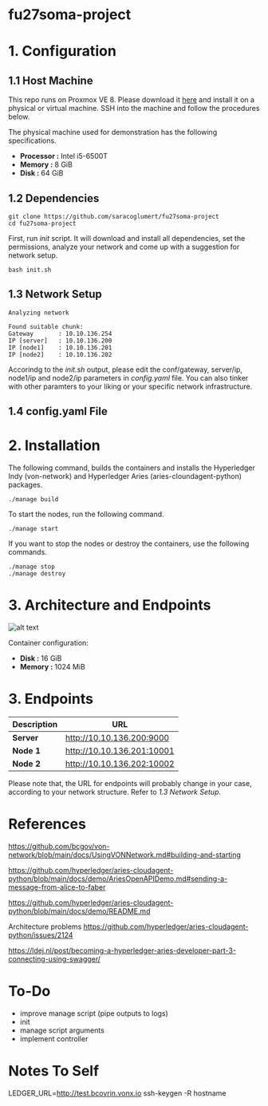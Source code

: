 # fu27soma-project

# 1. Configuration
## 1.1 Host Machine
This repo runs on Proxmox VE 8. Please download it [here](https://www.proxmox.com/en/proxmox-virtual-environment/overview) and install it on a physical or virtual machine. SSH into the machine and follow the procedures below.

The physical machine used for demonstration has the following specifications.
- **Processor :** Intel i5-6500T
- **Memory :** 8 GiB
- **Disk :** 64 GiB
## 1.2 Dependencies
```
git clone https://github.com/saracoglumert/fu27soma-project
cd fu27soma-project
```

First, run *init* script. It will download and install all dependencies, set the permissions, analyze your network and come up with a suggestion for network setup.
```
bash init.sh
```

## 1.3 Network Setup
```
Analyzing network

Found suitable chunk:
Gateway       : 10.10.136.254
IP [server]   : 10.10.136.200
IP [node1]    : 10.10.136.201
IP [node2]    : 10.10.136.202
```

Accorindg to the *init.sh* output, please edit the conf/gateway, server/ip, node1/ip and node2/ip parameters in *config.yaml* file. You can also tinker with other paramters to your liking or your specific network infrastructure.

## 1.4 config.yaml File

# 2. Installation
The following command, builds the containers and installs the Hyperledger Indy (von-network) and Hyperledger Aries (aries-cloundagent-python) packages.
```
./manage build
```
To start the nodes, run the following command.
```
./manage start
```
If you want to stop the nodes or destroy the containers, use the following commands.
```
./manage stop
./manage destroy
```
# 3. Architecture and Endpoints
![alt text](https://github.com/saracoglumert/fu27soma-project/blob/main/thesis/img/arch.png)

Container configuration:
- **Disk :** 16 GiB
- **Memory :** 1024 MiB

# 3. Endpoints
| **Description**           | **URL**                         |
|---------------------------|---------------------------------|
| **Server**                | http://10.10.136.200:9000       |
| **Node 1**                | http://10.10.136.201:10001      |
| **Node 2**                | http://10.10.136.202:10002      |

Please note that, the URL for endpoints will probably change in your case, according to your network structure. Refer to *1.3 Network Setup*.

# References

https://github.com/bcgov/von-network/blob/main/docs/UsingVONNetwork.md#building-and-starting

https://github.com/hyperledger/aries-cloudagent-python/blob/main/docs/demo/AriesOpenAPIDemo.md#sending-a-message-from-alice-to-faber

https://github.com/hyperledger/aries-cloudagent-python/blob/main/docs/demo/README.md

Architecture problems
https://github.com/hyperledger/aries-cloudagent-python/issues/2124

https://ldej.nl/post/becoming-a-hyperledger-aries-developer-part-3-connecting-using-swagger/

# To-Do
- improve manage script (pipe outputs to logs)
- init
- manage script arguments
- implement controller

# Notes To Self
LEDGER_URL=http://test.bcovrin.vonx.io
ssh-keygen -R hostname